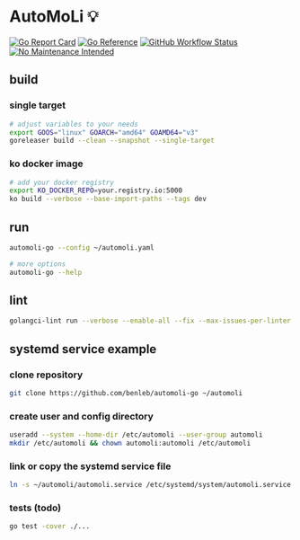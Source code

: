 # AutoMoLi 💡

[![Go Report Card](https://goreportcard.com/badge/github.com/benleb/automoli)](https://goreportcard.com/report/github.com/benleb/automoli) [![Go Reference](https://pkg.go.dev/badge/github.com/benleb/automoli.svg)](https://pkg.go.dev/github.com/benleb/automoli) [![GitHub Workflow Status](https://img.shields.io/github/workflow/status/benleb/automoli/build)](https://github.com/benleb/automoli/actions/workflows/build.yml) [![No Maintenance Intended](http://unmaintained.tech/badge.svg)](http://unmaintained.tech/)

## build

### single target

```bash
# adjust variables to your needs
export GOOS="linux" GOARCH="amd64" GOAMD64="v3"
goreleaser build --clean --snapshot --single-target
```

### ko docker image

```bash
# add your docker registry
export KO_DOCKER_REPO=your.registry.io:5000
ko build --verbose --base-import-paths --tags dev
```

## run

```bash
automoli-go --config ~/automoli.yaml

# more options
automoli-go --help
```

## lint

```bash
golangci-lint run --verbose --enable-all --fix --max-issues-per-linter 0 --max-same-issues 0`
````

## systemd service example

### clone repository

```bash
git clone https://github.com/benleb/automoli-go ~/automoli
```

### create user and config directory

```bash
useradd --system --home-dir /etc/automoli --user-group automoli
mkdir /etc/automoli && chown automoli:automoli /etc/automoli
```

### link or copy the systemd service file

```bash
ln -s ~/automoli/automoli.service /etc/systemd/system/automoli.service
```

### tests (todo)

```bash
go test -cover ./...
```

